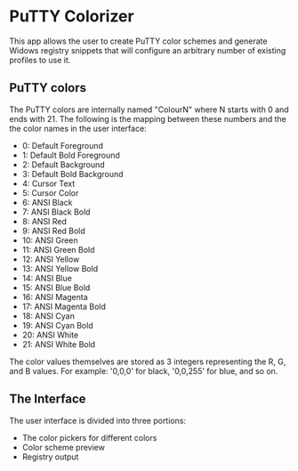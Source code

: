 # PuTTY Colorizer

This app allows the user to create PuTTY color schemes and generate Widows
registry snippets that will configure an arbitrary number of existing profiles
to use it.

## PuTTY colors

The PuTTY colors are internally named "ColourN" where N starts with 0 and ends
with 21. The following is the mapping between these numbers and the the color
names in the user interface:

* 0: Default Foreground
* 1: Default Bold Foreground
* 2: Default Background
* 3: Default Bold Background
* 4: Cursor Text
* 5: Cursor Color
* 6: ANSI Black
* 7: ANSI Black Bold
* 8: ANSI Red
* 9: ANSI Red Bold
* 10: ANSI Green
* 11: ANSI Green Bold
* 12: ANSI Yellow
* 13: ANSI Yellow Bold
* 14: ANSI Blue
* 15: ANSI Blue Bold
* 16: ANSI Magenta
* 17: ANSI Magenta Bold
* 18: ANSI Cyan
* 19: ANSI Cyan Bold
* 20: ANSI White
* 21: ANSI White Bold

The color values themselves are stored as 3 integers representing the R, G, and
B values. For example: '0,0,0' for black, '0,0,255' for blue, and so on.

## The Interface

The user interface is divided into three portions:

* The color pickers for different colors
* Color scheme preview
* Registry output

